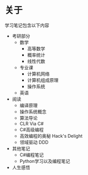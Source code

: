 # 关于

学习笔记包含以下内容

- 考研部分
  - 数学
    - 高等数学
    - 概率统计
    - 线性代数
  - 专业课
    - 计算机网络
    - 计算机组成原理
    - 操作系统
  - 英语
- 阅读
  - 编译原理
  - 操作系统概念
  - 算法导论
  - CLR Via C#
  - C#高级编程
  - 高效编程的奥秘 Hack's Delight
  - 领域驱动 DDD
- 其他笔记
  - C#编程笔记
  - Python学习以及编程笔记
- 人生感悟